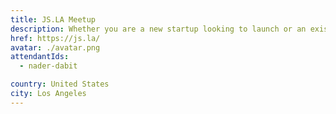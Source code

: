```yaml
---
title: JS.LA Meetup
description: Whether you are a new startup looking to launch or an existing startup looking for ways to grow your business, you will learn something new at the AWS Startup Day.
href: https://js.la/
avatar: ./avatar.png
attendantIds:
  - nader-dabit

country: United States
city: Los Angeles
---
```

